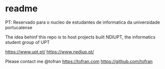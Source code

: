 # readme
PT: Reservado para o nucleo de estudantes de informatica da universidade portucalense

The idea behinf this repo is to host projects built NDIUPT, the informatics student group of UPT

https://www.upt.pt/
https://www.nediup.pt/


Please contact me @tofran
https://tofran.com
https://github.com/tofran
